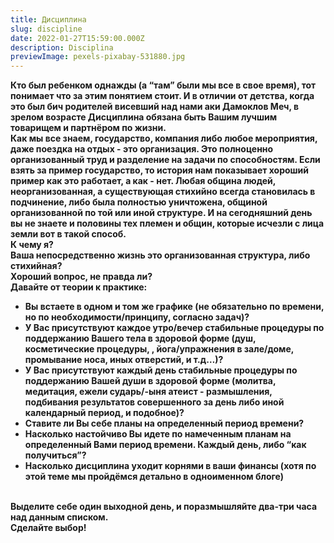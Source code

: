 ```yaml
---
title: Дисциплина
slug: discipline
date: 2022-01-27T15:59:00.000Z
description: Disciplina
previewImage: pexels-pixabay-531880.jpg
---
```

**Кто был ребенком однажды (а “там” были мы все в свое время), тот понимает что за этим понятием стоит. И в отличии от детства, когда это был бич родителей висевший над нами аки Дамоклов Меч, в зрелом возрасте Дисциплина обязана быть Вашим лучшим товарищем и партнёром по жизни.**\
**Как мы все знаем, государство, компания либо любое мероприятия, даже поездка на отдых - это организация. Это полноценно организованный труд и разделение на задачи по способностям. Если взять за пример государство, то история нам показывает хороший пример как это работает, а как - нет. Любая община людей, неорганизованная, а существующая стихийно всегда становилась в подчинение, либо была полностью уничтожена, общиной организованной по той или иной структуре. И на сегодняшний день вы не знаете и половины тех племен и общин, которые исчезли с лица земли вот в такой способ.**\
**К чему я?** \
**Ваша непосредственно жизнь это организованная структура, либо стихийная?**\
**Хороший вопрос, не правда ли?**\
**Давайте от теории к практике:**

* **Вы встаете в одном и том же графике (не обязательно по времени, но по необходимости/принципу, согласно задач)?**
* **У Вас присутствуют каждое утро/вечер стабильные процедуры по поддержанию Вашего тела в здоровой форме (душ, косметические процедуры, , йога/упражнения в зале/доме, промывание носа, иных отверстий, и т.д…)?**
* **У Вас присутствуют каждый день стабильные процедуры по поддержанию Вашей души в здоровой форме (молитва, медитация, ежели сударь/-ыня атеист - размышления, подбивания результатов совершенного за день либо иной календарный период, и подобное)?**
* **Ставите ли Вы себе планы на определенный период времени?**
* **Насколько настойчиво Вы идете по намеченным планам на определенный Вами период времени. Каждый день, либо “как получиться”?**
* **Насколько дисциплина уходит корнями в ваши финансы (хотя по этой теме мы пройдёмся детально в одноименном блоге)**

\
**Выделите себе один выходной день, и поразмышляйте два-три часа над данным списком.** \
**Сделайте выбор!**